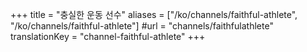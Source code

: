 +++
title = "충실한 운동 선수"
aliases = ["/ko/channels/faithful-athlete", "/ko/channels/faithful-athlete"]
#url = "channels/faithfulathlete"
translationKey = "channel-faithful-athlete"
+++
